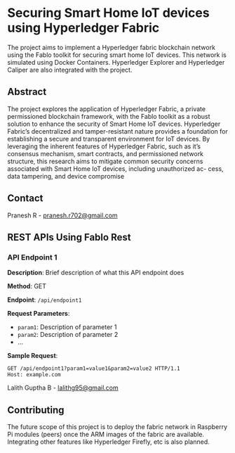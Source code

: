 # Securing Smart Home IoT devices using Hyperledger Fabric

The project aims to implement a Hyperledger fabric blockchain network using the Fablo toolkit for securing smart home IoT devices.
This network is simulated using Docker Containers. Hyperledger Explorer and Hyperledger Caliper are also integrated with the project.

## Abstract
The project explores the application of Hyperledger Fabric, a private permissioned
blockchain framework, with the Fablo toolkit as a robust solution to enhance the security of Smart Home IoT devices. Hyperledger Fabric’s
decentralized and tamper-resistant nature provides a foundation for
establishing a secure and transparent environment for IoT devices.
By leveraging the inherent features of Hyperledger Fabric, such as
it’s consensus mechanism, smart contracts, and permissioned network
structure, this research aims to mitigate common security concerns
associated with Smart Home IoT devices, including unauthorized ac-
cess, data tampering, and device compromise

## Contact
Pranesh R - pranesh.r702@gmail.com


## REST APIs Using Fablo Rest

### API Endpoint 1

**Description**: Brief description of what this API endpoint does

**Method**: GET

**Endpoint**: `/api/endpoint1`

**Request Parameters**:
- `param1`: Description of parameter 1
- `param2`: Description of parameter 2
- ...

**Sample Request**:
```http
GET /api/endpoint1?param1=value1&param2=value2 HTTP/1.1
Host: example.com
```


Lalith Guptha B - lalithg95@gmail.com
## Contributing

The future scope of this project is to deploy the fabric network in Raspberry Pi modules (peers) once the ARM images of the fabric are available. Integrating other features like Hyperledger Firefly, etc is also planned.
